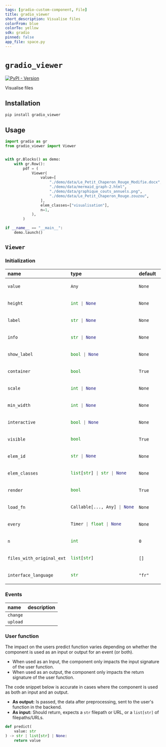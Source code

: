 ```yaml
---
tags: [gradio-custom-component, File]
title: gradio_viewer
short_description: Visualise files
colorFrom: blue
colorTo: yellow
sdk: gradio
pinned: false
app_file: space.py
---
```


# `gradio_viewer`
<a href="https://pypi.org/project/gradio_viewer/" target="_blank"><img alt="PyPI - Version" src="https://img.shields.io/pypi/v/gradio_viewer"></a>  

Visualise files

## Installation

```bash
pip install gradio_viewer
```

## Usage

```python
import gradio as gr
from gradio_viewer import Viewer


with gr.Blocks() as demo:
    with gr.Row():
        pdf = (
            Viewer(
                value=[
                    "./demo/data/Le_Petit_Chaperon_Rouge_Modifie.docx",
                    "./demo/data/mermaid_graph-2.html",
                    "./demo/data/graphique_couts_annuels.png",
                    "./demo/data/Le_Petit_Chaperon_Rouge.zouzou",
                ],
                elem_classes=["visualisation"],
                n=1,
            ),
        )

if __name__ == "__main__":
    demo.launch()

```

## `Viewer`

### Initialization

<table>
<thead>
<tr>
<th align="left">name</th>
<th align="left" style="width: 25%;">type</th>
<th align="left">default</th>
<th align="left">description</th>
</tr>
</thead>
<tbody>
<tr>
<td align="left"><code>value</code></td>
<td align="left" style="width: 25%;">

```python
Any
```

</td>
<td align="left"><code>None</code></td>
<td align="left">None</td>
</tr>

<tr>
<td align="left"><code>height</code></td>
<td align="left" style="width: 25%;">

```python
int | None
```

</td>
<td align="left"><code>None</code></td>
<td align="left">None</td>
</tr>

<tr>
<td align="left"><code>label</code></td>
<td align="left" style="width: 25%;">

```python
str | None
```

</td>
<td align="left"><code>None</code></td>
<td align="left">None</td>
</tr>

<tr>
<td align="left"><code>info</code></td>
<td align="left" style="width: 25%;">

```python
str | None
```

</td>
<td align="left"><code>None</code></td>
<td align="left">None</td>
</tr>

<tr>
<td align="left"><code>show_label</code></td>
<td align="left" style="width: 25%;">

```python
bool | None
```

</td>
<td align="left"><code>None</code></td>
<td align="left">None</td>
</tr>

<tr>
<td align="left"><code>container</code></td>
<td align="left" style="width: 25%;">

```python
bool
```

</td>
<td align="left"><code>True</code></td>
<td align="left">None</td>
</tr>

<tr>
<td align="left"><code>scale</code></td>
<td align="left" style="width: 25%;">

```python
int | None
```

</td>
<td align="left"><code>None</code></td>
<td align="left">None</td>
</tr>

<tr>
<td align="left"><code>min_width</code></td>
<td align="left" style="width: 25%;">

```python
int | None
```

</td>
<td align="left"><code>None</code></td>
<td align="left">None</td>
</tr>

<tr>
<td align="left"><code>interactive</code></td>
<td align="left" style="width: 25%;">

```python
bool | None
```

</td>
<td align="left"><code>None</code></td>
<td align="left">None</td>
</tr>

<tr>
<td align="left"><code>visible</code></td>
<td align="left" style="width: 25%;">

```python
bool
```

</td>
<td align="left"><code>True</code></td>
<td align="left">None</td>
</tr>

<tr>
<td align="left"><code>elem_id</code></td>
<td align="left" style="width: 25%;">

```python
str | None
```

</td>
<td align="left"><code>None</code></td>
<td align="left">None</td>
</tr>

<tr>
<td align="left"><code>elem_classes</code></td>
<td align="left" style="width: 25%;">

```python
list[str] | str | None
```

</td>
<td align="left"><code>None</code></td>
<td align="left">None</td>
</tr>

<tr>
<td align="left"><code>render</code></td>
<td align="left" style="width: 25%;">

```python
bool
```

</td>
<td align="left"><code>True</code></td>
<td align="left">None</td>
</tr>

<tr>
<td align="left"><code>load_fn</code></td>
<td align="left" style="width: 25%;">

```python
Callable[..., Any] | None
```

</td>
<td align="left"><code>None</code></td>
<td align="left">None</td>
</tr>

<tr>
<td align="left"><code>every</code></td>
<td align="left" style="width: 25%;">

```python
Timer | float | None
```

</td>
<td align="left"><code>None</code></td>
<td align="left">None</td>
</tr>

<tr>
<td align="left"><code>n</code></td>
<td align="left" style="width: 25%;">

```python
int
```

</td>
<td align="left"><code>0</code></td>
<td align="left">None</td>
</tr>

<tr>
<td align="left"><code>files_with_original_ext</code></td>
<td align="left" style="width: 25%;">

```python
list[str]
```

</td>
<td align="left"><code>[]</code></td>
<td align="left">None</td>
</tr>

<tr>
<td align="left"><code>interface_language</code></td>
<td align="left" style="width: 25%;">

```python
str
```

</td>
<td align="left"><code>"fr"</code></td>
<td align="left">None</td>
</tr>
</tbody></table>


### Events

| name | description |
|:-----|:------------|
| `change` |  |
| `upload` |  |



### User function

The impact on the users predict function varies depending on whether the component is used as an input or output for an event (or both).

- When used as an Input, the component only impacts the input signature of the user function.
- When used as an output, the component only impacts the return signature of the user function.

The code snippet below is accurate in cases where the component is used as both an input and an output.

- **As output:** Is passed, the data after preprocessing, sent to the user's function in the backend.
- **As input:** Should return, expects a `str` filepath or URL, or a `list[str]` of filepaths/URLs.

 ```python
 def predict(
     value: str
 ) -> str | list[str] | None:
     return value
 ```
 

